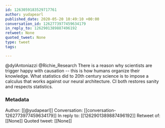 ```yaml
---
id: 1263059183529717761
author: yudapearl
published_date: 2020-05-20 10:49:10 +00:00
conversation_id: 1262773977459634179
in_reply_to: 1262901389887496192
retweet: None
quoted_tweet: None
type: tweet
tags:

---
```


@dylAntoniazzi @Richie_Research There is a reason why scientists are trigger happy with causation -- this is how humans organize their knowledge. What statistics did to 20th century science is to impose a calculus that works against our neural architecture. CI both restores sanity and respects statistics.

### Metadata

Author: [[@yudapearl]]
Conversation: [[conversation-1262773977459634179]]
In reply to: [[1262901389887496192]]
Retweet of: [[None]]
Quoted tweet: [[None]]
